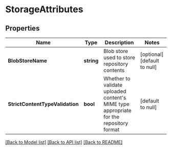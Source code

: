 # StorageAttributes

## Properties
Name | Type | Description | Notes
------------ | ------------- | ------------- | -------------
**BlobStoreName** | **string** | Blob store used to store repository contents | [optional] [default to null]
**StrictContentTypeValidation** | **bool** | Whether to validate uploaded content&#x27;s MIME type appropriate for the repository format | [default to null]

[[Back to Model list]](../README.md#documentation-for-models) [[Back to API list]](../README.md#documentation-for-api-endpoints) [[Back to README]](../README.md)

